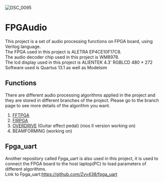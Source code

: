 ![DSC_0095](https://user-images.githubusercontent.com/73535458/124514099-ddfa2a00-de0e-11eb-9fba-dc51d72d24b0.jpg)


# FPGAudio

This project is a set of audio processing functions on FPGA board, using Verilog language.  
The FPGA used in this project is ALETRA EP4CE10F17C8.  
The audio decoder chip used in this project is WM8978.  
The lcd display used in this project is ALIENTEK 4.3' RGBLCD 480 * 272  
Software used is Quartus 13.1 as well as Modelsim  

## Functions

There are different audio processing algorithms applied in the project and they are stored in different branches of the project. Please go to the branch page to see more details of the algorithm you want.  
1. [FFTPGA](https://github.com/Zyy438/FPGAudio/tree/FFTPGA)  
2. [FIRPGA](https://github.com/Zyy438/FPGAudio/tree/FIRPGA)    
3. [OVERDRIVE](https://github.com/Zyy438/FPGAudio/tree/OVERDRIVE) (Guitar effect pedal) (nios II version working on)
4. BEAMFORMING (working on)

## Fpga_uart

Another repository called Fpga_uart is also used in this project, it is used to connect the FPGA board to the host laptop(PC) to load parameters of different algorithms.  
Link to Fpga_uart:https://github.com/Zyy438/fpga_uart
